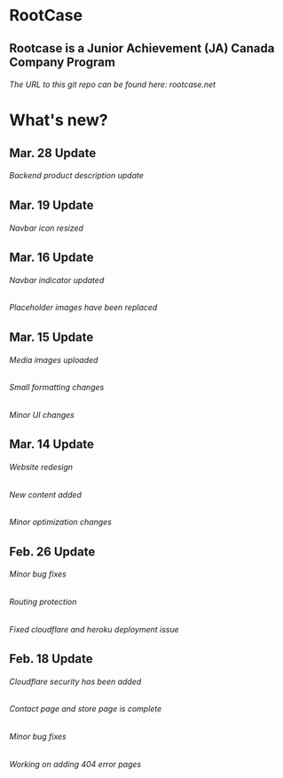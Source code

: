 # RootCase

## Rootcase is a Junior Achievement (JA) Canada Company Program

###### The URL to this git repo can be found here: rootcase.net

# What's new?

## Mar. 28 Update

###### Backend product description update

## Mar. 19 Update

###### Navbar icon resized

## Mar. 16 Update

###### Navbar indicator updated

###### Placeholder images have been replaced

## Mar. 15 Update

###### Media images uploaded

###### Small formatting changes

###### Minor UI changes

## Mar. 14 Update

###### Website redesign

###### New content added

###### Minor optimization changes

## Feb. 26 Update

###### Minor bug fixes

###### Routing protection

###### Fixed cloudflare and heroku deployment issue

## Feb. 18 Update

###### Cloudflare security has been added

###### Contact page and store page is complete

###### Minor bug fixes

###### Working on adding 404 error pages

